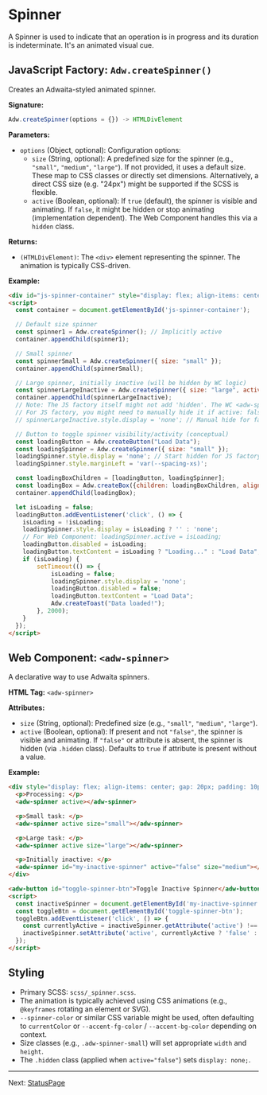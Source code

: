 # Spinner

A Spinner is used to indicate that an operation is in progress and its duration is indeterminate. It's an animated visual cue.

## JavaScript Factory: `Adw.createSpinner()`

Creates an Adwaita-styled animated spinner.

**Signature:**

```javascript
Adw.createSpinner(options = {}) -> HTMLDivElement
```

**Parameters:**

*   `options` (Object, optional): Configuration options:
    *   `size` (String, optional): A predefined size for the spinner (e.g., `"small"`, `"medium"`, `"large"`). If not provided, it uses a default size. These map to CSS classes or directly set dimensions. Alternatively, a direct CSS size (e.g. "24px") might be supported if the SCSS is flexible.
    *   `active` (Boolean, optional): If `true` (default), the spinner is visible and animating. If `false`, it might be hidden or stop animating (implementation dependent). The Web Component handles this via a `hidden` class.

**Returns:**

*   `(HTMLDivElement)`: The `<div>` element representing the spinner. The animation is typically CSS-driven.

**Example:**

```html
<div id="js-spinner-container" style="display: flex; align-items: center; gap: 20px; padding: 10px;"></div>
<script>
  const container = document.getElementById('js-spinner-container');

  // Default size spinner
  const spinner1 = Adw.createSpinner(); // Implicitly active
  container.appendChild(spinner1);

  // Small spinner
  const spinnerSmall = Adw.createSpinner({ size: "small" });
  container.appendChild(spinnerSmall);

  // Large spinner, initially inactive (will be hidden by WC logic)
  const spinnerLargeInactive = Adw.createSpinner({ size: "large", active: false });
  container.appendChild(spinnerLargeInactive);
  // Note: The JS factory itself might not add 'hidden'. The WC <adw-spinner active="false"> does.
  // For JS factory, you might need to manually hide it if active: false is passed.
  // spinnerLargeInactive.style.display = 'none'; // Manual hide for factory if active:false

  // Button to toggle spinner visibility/activity (conceptual)
  const loadingButton = Adw.createButton("Load Data");
  const loadingSpinner = Adw.createSpinner({ size: "small" });
  loadingSpinner.style.display = 'none'; // Start hidden for JS factory
  loadingSpinner.style.marginLeft = 'var(--spacing-xs)';

  const loadingBoxChildren = [loadingButton, loadingSpinner];
  const loadingBox = Adw.createBox({children: loadingBoxChildren, align: 'center'});
  container.appendChild(loadingBox);

  let isLoading = false;
  loadingButton.addEventListener('click', () => {
    isLoading = !isLoading;
    loadingSpinner.style.display = isLoading ? '' : 'none';
    // For Web Component: loadingSpinner.active = isLoading;
    loadingButton.disabled = isLoading;
    loadingButton.textContent = isLoading ? "Loading..." : "Load Data";
    if (isLoading) {
        setTimeout(() => {
            isLoading = false;
            loadingSpinner.style.display = 'none';
            loadingButton.disabled = false;
            loadingButton.textContent = "Load Data";
            Adw.createToast("Data loaded!");
        }, 2000);
    }
  });
</script>
```

## Web Component: `<adw-spinner>`

A declarative way to use Adwaita spinners.

**HTML Tag:** `<adw-spinner>`

**Attributes:**

*   `size` (String, optional): Predefined size (e.g., `"small"`, `"medium"`, `"large"`).
*   `active` (Boolean, optional): If present and not `"false"`, the spinner is visible and animating. If `"false"` or attribute is absent, the spinner is hidden (via `.hidden` class). Defaults to `true` if attribute is present without a value.

**Example:**

```html
<div style="display: flex; align-items: center; gap: 20px; padding: 10px;">
  <p>Processing: </p>
  <adw-spinner active></adw-spinner>

  <p>Small task: </p>
  <adw-spinner active size="small"></adw-spinner>

  <p>Large task: </p>
  <adw-spinner active size="large"></adw-spinner>

  <p>Initially inactive: </p>
  <adw-spinner id="my-inactive-spinner" active="false" size="medium"></adw-spinner>
</div>

<adw-button id="toggle-spinner-btn">Toggle Inactive Spinner</adw-button>
<script>
  const inactiveSpinner = document.getElementById('my-inactive-spinner');
  const toggleBtn = document.getElementById('toggle-spinner-btn');
  toggleBtn.addEventListener('click', () => {
    const currentlyActive = inactiveSpinner.getAttribute('active') !== 'false';
    inactiveSpinner.setAttribute('active', currentlyActive ? 'false' : 'true');
  });
</script>
```

## Styling

*   Primary SCSS: `scss/_spinner.scss`.
*   The animation is typically achieved using CSS animations (e.g., `@keyframes` rotating an element or SVG).
*   `--spinner-color` or similar CSS variable might be used, often defaulting to `currentColor` or `--accent-fg-color` / `--accent-bg-color` depending on context.
*   Size classes (e.g., `.adw-spinner-small`) will set appropriate `width` and `height`.
*   The `.hidden` class (applied when `active="false"`) sets `display: none;`.

---
Next: [StatusPage](./statuspage.md)
